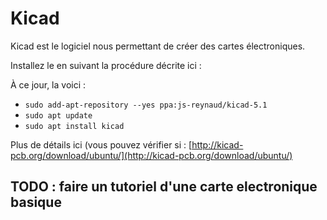 # Kicad

Kicad est le logiciel nous permettant de créer des cartes électroniques.

Installez le en suivant la procédure décrite ici : 

À ce jour, la voici :
- `sudo add-apt-repository --yes ppa:js-reynaud/kicad-5.1`
- `sudo apt update`
- `sudo apt install kicad`

Plus de détails ici (vous pouvez vérifier si  : [http://kicad-pcb.org/download/ubuntu/](http://kicad-pcb.org/download/ubuntu/)


## TODO : faire un tutoriel d'une carte electronique basique

